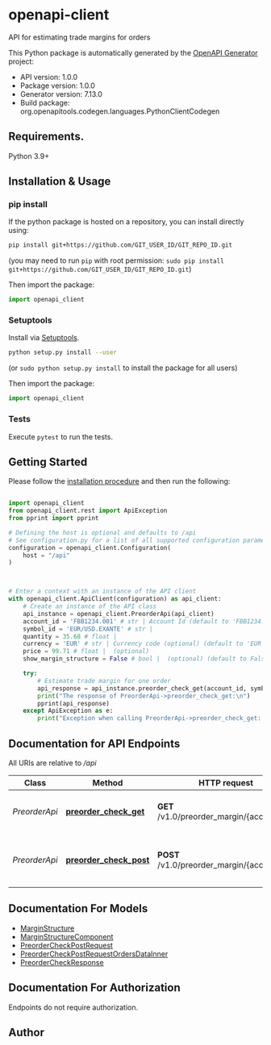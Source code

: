 # openapi-client
API for estimating trade margins for orders

This Python package is automatically generated by the [OpenAPI Generator](https://openapi-generator.tech) project:

- API version: 1.0.0
- Package version: 1.0.0
- Generator version: 7.13.0
- Build package: org.openapitools.codegen.languages.PythonClientCodegen

## Requirements.

Python 3.9+

## Installation & Usage
### pip install

If the python package is hosted on a repository, you can install directly using:

```sh
pip install git+https://github.com/GIT_USER_ID/GIT_REPO_ID.git
```
(you may need to run `pip` with root permission: `sudo pip install git+https://github.com/GIT_USER_ID/GIT_REPO_ID.git`)

Then import the package:
```python
import openapi_client
```

### Setuptools

Install via [Setuptools](http://pypi.python.org/pypi/setuptools).

```sh
python setup.py install --user
```
(or `sudo python setup.py install` to install the package for all users)

Then import the package:
```python
import openapi_client
```

### Tests

Execute `pytest` to run the tests.

## Getting Started

Please follow the [installation procedure](#installation--usage) and then run the following:

```python

import openapi_client
from openapi_client.rest import ApiException
from pprint import pprint

# Defining the host is optional and defaults to /api
# See configuration.py for a list of all supported configuration parameters.
configuration = openapi_client.Configuration(
    host = "/api"
)



# Enter a context with an instance of the API client
with openapi_client.ApiClient(configuration) as api_client:
    # Create an instance of the API class
    api_instance = openapi_client.PreorderApi(api_client)
    account_id = 'FBB1234.001' # str | Account Id (default to 'FBB1234.001')
    symbol_id = 'EUR/USD.EXANTE' # str | 
    quantity = 35.68 # float | 
    currency = 'EUR' # str | Currency code (optional) (default to 'EUR')
    price = 99.71 # float |  (optional)
    show_margin_structure = False # bool |  (optional) (default to False)

    try:
        # Estimate trade margin for one order
        api_response = api_instance.preorder_check_get(account_id, symbol_id, quantity, currency=currency, price=price, show_margin_structure=show_margin_structure)
        print("The response of PreorderApi->preorder_check_get:\n")
        pprint(api_response)
    except ApiException as e:
        print("Exception when calling PreorderApi->preorder_check_get: %s\n" % e)

```

## Documentation for API Endpoints

All URIs are relative to */api*

Class | Method | HTTP request | Description
------------ | ------------- | ------------- | -------------
*PreorderApi* | [**preorder_check_get**](docs/PreorderApi.md#preorder_check_get) | **GET** /v1.0/preorder_margin/{account_id} | Estimate trade margin for one order
*PreorderApi* | [**preorder_check_post**](docs/PreorderApi.md#preorder_check_post) | **POST** /v1.0/preorder_margin/{account_id} | Estimate trade margin for list of orders


## Documentation For Models

 - [MarginStructure](docs/MarginStructure.md)
 - [MarginStructureComponent](docs/MarginStructureComponent.md)
 - [PreorderCheckPostRequest](docs/PreorderCheckPostRequest.md)
 - [PreorderCheckPostRequestOrdersDataInner](docs/PreorderCheckPostRequestOrdersDataInner.md)
 - [PreorderCheckResponse](docs/PreorderCheckResponse.md)


<a id="documentation-for-authorization"></a>
## Documentation For Authorization

Endpoints do not require authorization.


## Author




